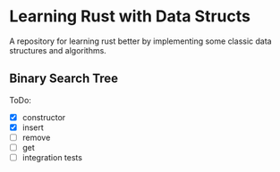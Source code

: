 # Learning Rust with Data Structs
A repository for learning rust better by implementing some classic data structures and algorithms.

## Binary Search Tree

ToDo:
- [x] constructor
- [x] insert
- [ ] remove
- [ ] get
- [ ] integration tests
